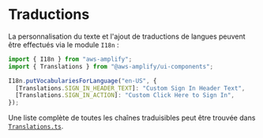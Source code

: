 # Traductions

La personnalisation du texte et l'ajout de traductions de langues peuvent être effectués via le module `I18n` :

```js
import { I18n } from "aws-amplify";
import { Translations } from "@aws-amplify/ui-components";

I18n.putVocabulariesForLanguage("en-US", {
  [Translations.SIGN_IN_HEADER_TEXT]: "Custom Sign In Header Text",
  [Translations.SIGN_IN_ACTION]: "Custom Click Here to Sign In",
});
```

Une liste complète de toutes les chaînes traduisibles peut être trouvée dans [`Translations.ts`](https://github.com/aws-amplify/amplify-js/blob/main/packages/amplify-ui-components/src/common/Translations.ts).

